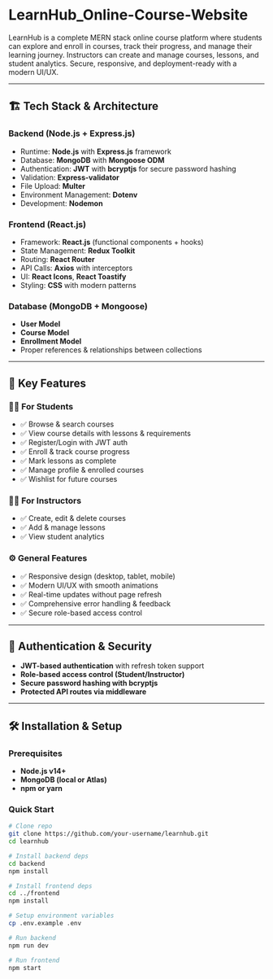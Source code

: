 # LearnHub_Online-Course-Website
LearnHub is a complete MERN stack online course platform where students can explore and enroll in courses, track their progress, and manage their learning journey. Instructors can create and manage courses, lessons, and student analytics. Secure, responsive, and deployment-ready with a modern UI/UX.

---

## 🏗️ Tech Stack & Architecture
### Backend (Node.js + Express.js)
- Runtime: **Node.js** with **Express.js** framework
- Database: **MongoDB** with **Mongoose ODM**
- Authentication: **JWT** with **bcryptjs** for secure password hashing
- Validation: **Express-validator**
- File Upload: **Multer**
- Environment Management: **Dotenv**
- Development: **Nodemon**

### Frontend (React.js)
- Framework: **React.js** (functional components + hooks)
- State Management: **Redux Toolkit**
- Routing: **React Router**
- API Calls: **Axios** with interceptors
- UI: **React Icons**, **React Toastify**
- Styling: **CSS** with modern patterns

### Database (MongoDB + Mongoose)
- **User Model**
- **Course Model**
- **Enrollment Model**
- Proper references & relationships between collections

---

## 🚀 Key Features
### 👨‍🎓 For Students
- ✅ Browse & search courses  
- ✅ View course details with lessons & requirements  
- ✅ Register/Login with JWT auth  
- ✅ Enroll & track course progress  
- ✅ Mark lessons as complete  
- ✅ Manage profile & enrolled courses  
- ✅ Wishlist for future courses  

### 👩‍🏫 For Instructors
- ✅ Create, edit & delete courses  
- ✅ Add & manage lessons  
- ✅ View student analytics  

### ⚙️ General Features
- ✅ Responsive design (desktop, tablet, mobile)  
- ✅ Modern UI/UX with smooth animations  
- ✅ Real-time updates without page refresh  
- ✅ Comprehensive error handling & feedback  
- ✅ Secure role-based access control  

---

## 🔐 Authentication & Security
- **JWT-based authentication** with refresh token support  
- **Role-based access control (Student/Instructor)**  
- **Secure password hashing with bcryptjs**  
- **Protected API routes via middleware**  

---

## 🛠️ Installation & Setup
### Prerequisites
- **Node.js v14+**
- **MongoDB (local or Atlas)**
- **npm or yarn**

### Quick Start
```bash
# Clone repo
git clone https://github.com/your-username/learnhub.git
cd learnhub

# Install backend deps
cd backend
npm install

# Install frontend deps
cd ../frontend
npm install

# Setup environment variables
cp .env.example .env

# Run backend
npm run dev

# Run frontend
npm start
